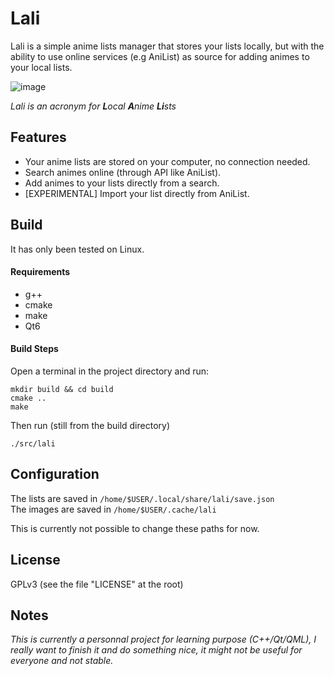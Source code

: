 # Lali

Lali is a simple anime lists manager that stores your lists locally, but with the ability to use online services (e.g AniList) as source for adding animes to your local lists.

![image](https://github.com/xesnault/lali/assets/22960612/e34d8ec3-0c51-44f5-997e-ba2165ff4ab1)

*Lali is an acronym for **L**ocal **A**nime **Li**sts*

## Features

- Your anime lists are stored on your computer, no connection needed.
- Search animes online (through API like AniList).
- Add animes to your lists directly from a search.
- [EXPERIMENTAL] Import your list directly from AniList.

## Build

It has only been tested on Linux.

#### Requirements

- g++
- cmake
- make
- Qt6

#### Build Steps

Open a terminal in the project directory and run:
```
mkdir build && cd build
cmake ..
make
```
Then run (still from the build directory)
```
./src/lali
```

## Configuration

The lists are saved in `/home/$USER/.local/share/lali/save.json`  
The images are saved in `/home/$USER/.cache/lali`  
  
This is currently not possible to change these paths for now.

## License

GPLv3 (see the file "LICENSE" at the root)

## Notes

*This is currently a personnal project for learning purpose (C++/Qt/QML), I really want to finish it and do something nice, it might not be useful for everyone and not stable.*
